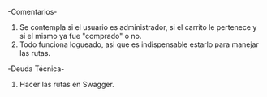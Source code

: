 -Comentarios-

1. Se contempla si el usuario es administrador, si el carrito le pertenece y si el mismo ya fue "comprado" o no.
2. Todo funciona logueado, asi que es indispensable estarlo para manejar las rutas.

-Deuda Técnica-

1. Hacer las rutas en Swagger.
